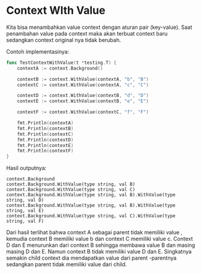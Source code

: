 # Context WIth Value

Kita bisa menambahkan value context dengan aturan pair (key-value). Saat penambahan value pada context maka akan terbuat context baru sedangkan context original nya tidak berubah.

Contoh implementasinya:
```go
func TestContextWithValue(t *testing.T) {
	contextA := context.Background()

	contextB := context.WithValue(contextA, "b", "B")
	contextC := context.WithValue(contextA, "c", "C")

	contextD := context.WithValue(contextB, "d", "D")
	contextE := context.WithValue(contextB, "e", "E")

	contextF := context.WithValue(contextC, "f", "F")

	fmt.Println(contextA)
	fmt.Println(contextB)
	fmt.Println(contextC)
	fmt.Println(contextD)
	fmt.Println(contextE)
	fmt.Println(contextF)
}
```

Hasil outputnya:
```shell
context.Background
context.Background.WithValue(type string, val B)
context.Background.WithValue(type string, val C)
context.Background.WithValue(type string, val B).WithValue(type string, val D)
context.Background.WithValue(type string, val B).WithValue(type string, val E)
context.Background.WithValue(type string, val C).WithValue(type string, val F)
```
Dari hasil terlihat bahwa context A sebagai parent tidak memiliki value , kemudia context B memiliki value b dan context C memiliki value c. Context D dan E menurunkan dari context B sehingga membawa value B dan masing masing D dan E. Namun context B tidak memiliki value D dan E. Singkatnya semakin child context dia mendapatkan value dari parent -parentnya sedangkan parent tidak memiliki value dari child.
